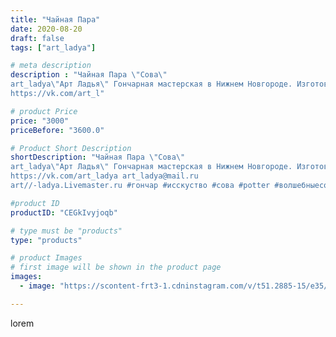```yaml
---
title: "Чайная Пара"
date: 2020-08-20
draft: false
tags: ["art_ladya"]

# meta description
description : "Чайная Пара \"Сова\" 
art_ladya\"Арт Ладья\" Гончарная мастерская в Нижнем Новгороде. Изготовление керамики и мастер//-классы по обучению. 
https://vk.com/art_l"

# product Price
price: "3000"
priceBefore: "3600.0"

# Product Short Description
shortDescription: "Чайная Пара \"Сова\" 
art_ladya\"Арт Ладья\" Гончарная мастерская в Нижнем Новгороде. Изготовление керамики и мастер//-классы по обучению. 
https://vk.com/art_ladya art_ladya@mail.ru 
art//-ladya.Livemaster.ru #гончар #исскуство #сова #potter #волшебныесовы #керамикаручнаяработа #гончарнаямастерская #керамиканазаказ #handmade #керамика #гончарнаяпосуда #эксклюзивнаякерамика #dishes #decor #ceramicar #mug #claygoods #tankard #earthenware #ceramic #design #кружка #magic #restaurant #ceramicart #pint #clay #авторскаякерамика #чайныесовы"

#product ID
productID: "CEGkIvyjoqb"

# type must be "products"
type: "products"

# product Images
# first image will be shown in the product page
images:
  - image: "https://scontent-frt3-1.cdninstagram.com/v/t51.2885-15/e35/117937296_180378633561208_4147510788531785084_n.jpg?_nc_ht=scontent-frt3-1.cdninstagram.com&_nc_cat=104&_nc_ohc=z9eQCGCwh2IAX_7QHzz&edm=APU89FABAAAA&ccb=7-4&oh=9cc8b3eb6b3b652ac13b0497354f195b&oe=612BF865&_nc_sid=86f79a&ig_cache_key=MjM3OTc0ODM4Mzg1NjE2NzU3OQ%3D%3D.2-ccb7-4"

---
```

lorem
